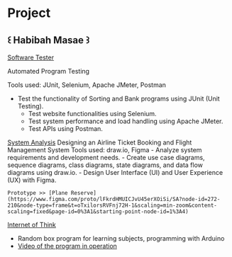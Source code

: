 # Project

## ꒰ Habibah Masae ꒱

[Software Tester](https://github.com/Chocokorn/SofwareTester)

  Automated Program Testing
  
  Tools used: JUnit, Selenium, Apache JMeter, Postman
  - Test the functionality of Sorting and Bank programs using JUnit (Unit Testing).
    - Test website functionalities using Selenium.
    - Test system performance and load handling using Apache JMeter.
    - Test APIs using Postman.
    
[System Analysis](https://github.com/Chocokorn/SA)
  Designing an Airline Ticket Booking and Flight Management System
  Tools used: draw.io, Figma
    - Analyze system requirements and development needs.
    - Create use case diagrams, sequence diagrams, class diagrams, state diagrams, and data flow diagrams using draw.io.
    - Design User Interface (UI) and User Experience (UX) with Figma.

    Prototype >> [Plane Reserve](https://www.figma.com/proto/lFkrdHMUICJvU45erXOiSi/SA?node-id=272-210&node-type=frame&t=oTxilorsRVFnj72H-1&scaling=min-zoom&content-scaling=fixed&page-id=0%3A1&starting-point-node-id=1%3A4)
    
[Internet of Think](https://github.com/Chocokorn/Arduino)
  - Random box program for learning subjects, programming with Arduino
  - [Video of the program in operation](https://drive.google.com/file/d/1q5MbH_e0WMPN50BdDkdLREyhxIpLNQsQ/view?usp=drive_link)
